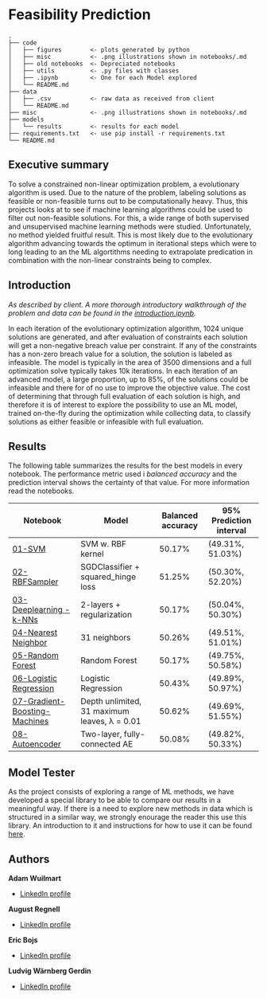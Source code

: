 # Feasibility Prediction

```
.
├── code
│   ├── figures        <- plots generated by python
│   ├── misc           <- .png illustrations shown in notebooks/.md 
│   ├── old notebooks  <- Depreciated notebooks
│   ├── utils          <- .py files with classes
│   ├── .ipynb         <- One for each Model explored
│   └── README.md
├── data
│   ├── .csv           <- raw data as received from client
│   └── README.md
├── misc               <- .png illustrations shown in notebooks/.md 
├── models
│   └── results        <- results for each model
├── requirements.txt   <- use pip install -r requirements.txt
└── README.md

```

## Executive summary
To solve a constrained non-linear optimization problem, a evolutionary algorithm is used. Due to the nature of the problem, labeling solutions as feasible or non-feasible turns out to be computationally heavy. Thus, this projects looks at to see if machine learning algorithms could be used to filter out non-feasible solutions. For this, a wide range of both supervised and unsupervised machine learning methods were studied. Unfortunately, no method yielded fruitful result. This is most likely due to the evolutionary algorithm advancing towards the optimum in iterational steps which were to long leading to an the ML algortithms needing to extrapolate predication in combination with the non-linear constraints being to complex. 

## Introduction
_As described by client. A more thorough introductory walkthrough of the problem and data can be found in the [introduction.ipynb](https://github.com/KodAgge/Feasibility-Prediction/blob/master/Introduction.ipynb)._

In each iteration of the evolutionary optimization algorithm, 1024 unique solutions are generated, and after evaluation of constraints each solution will get a non-negative breach value per constraint. If any of the constraints has a non-zero breach value for a solution, the solution is labeled as infeasible. The model is typically in the area of 3500 dimensions and a full optimization solve typically takes 10k iterations. In each iteration of an advanced model, a large proportion, up to 85%, of the solutions could be infeasible and there for of no use to improve the objective value. The cost of determining that through full evaluation of each solution is high, and therefore it is of interest to explore the possibility to use an ML model, trained on-the-fly during the optimization while collecting data, to classify solutions as either feasible or infeasible with full evaluation.

## Results

The following table summarizes the results for the best models in every notebook. The performance metric used i _balanced accuracy_ and the prediction interval shows the certainty of that value. For more information read the notebooks.

| Notebook      | Model | Balanced accuracy      | 95% Prediction interval | 
| ----------- | ----------- | ----------- | ----------- |
| [01-SVM](https://github.com/KodAgge/Feasibility-Prediction/blob/master/code/01-SVM.ipynb)      |    SVM w. RBF kernel    |  50.17%  |     (49.31%, 51.03%)    | 
| [02-RBFSampler](https://github.com/KodAgge/Feasibility-Prediction/blob/master/code/02-RBFSampler.ipynb)      |    SGDClassifier + squared_hinge loss    |  51.25%  |     (50.30%, 52.20%)    |
| [03-Deeplearning - k-NNs](https://github.com/KodAgge/Feasibility-Prediction/blob/master/code/03-Deeplearning%20-%20k-NNs.ipynb)      |    2-layers + regularization    | 50.17%  |     (50.04%, 50.30%)    |
| [04-Nearest Neighbor](https://github.com/KodAgge/Feasibility-Prediction/blob/master/code/04-Nearest%20Neighbor.ipynb)      |    31 neighbors   |  50.26%  |     (49.51%, 51.01%)    |
| [05-Random Forest](https://github.com/KodAgge/Feasibility-Prediction/blob/master/code/05-Random-Forest.ipynb)      |    Random Forest    |  50.17%  |     (49.75%, 50.58%)    |
| [06-Logistic Regression](https://github.com/KodAgge/Feasibility-Prediction/blob/master/code/06-Logistic%20Regression.ipynb)      |   Logistic Regression     | 50.43%  |     (49.89%, 50.97%)    |
| [07-Gradient-Boosting-Machines](https://github.com/KodAgge/Feasibility-Prediction/blob/master/code/07-Gradient-Boosting-Machines.ipynb)      |   Depth unlimited, 31 maximum leaves, λ = 0.01      |  50.62%  |     (49.69%, 51.55%)    |
| [08-Autoencoder](https://github.com/KodAgge/Feasibility-Prediction/blob/master/code/08-Autoencoder.ipynb)      |   Two-layer, fully-connected AE     |  50.08%  |     (49.82%, 50.33%)    |


## Model Tester
As the project consists of exploring a range of ML methods, we have developed a special library to be able to compare our results in a meaningful way. If there is a need to explore new methods in data which is structured in a similar way, we strongly enourage the reader this use this library. An introduction to it and instructions for how to use it can be found [here](https://github.com/KodAgge/Feasibility-Prediction/blob/master/code/B-Testing%20instructions.ipynb).


## Authors
**Adam Wuilmart**
- [LinkedIn profile](https://www.linkedin.com/in/adam-wuilmart/)

**August Regnell**
- [LinkedIn profile](https://www.linkedin.com/in/august-regnell-7966598b/)

**Eric Bojs**
- [LinkedIn profile](https://www.linkedin.com/in/bojs/)

**Ludvig Wärnberg Gerdin**
- [LinkedIn profile](https://www.linkedin.com/in/ludvig-w%C3%A4rnberg-gerdin-0a352715b/)
